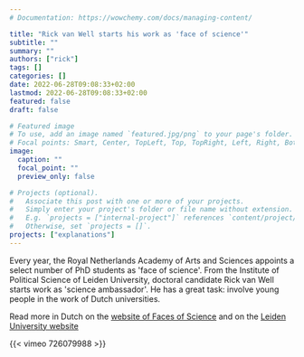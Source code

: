 ```yaml
---
# Documentation: https://wowchemy.com/docs/managing-content/

title: "Rick van Well starts his work as 'face of science'"
subtitle: ""
summary: ""
authors: ["rick"]
tags: []
categories: []
date: 2022-06-28T09:08:33+02:00
lastmod: 2022-06-28T09:08:33+02:00
featured: false
draft: false

# Featured image
# To use, add an image named `featured.jpg/png` to your page's folder.
# Focal points: Smart, Center, TopLeft, Top, TopRight, Left, Right, BottomLeft, Bottom, BottomRight.
image:
  caption: ""
  focal_point: ""
  preview_only: false

# Projects (optional).
#   Associate this post with one or more of your projects.
#   Simply enter your project's folder or file name without extension.
#   E.g. `projects = ["internal-project"]` references `content/project/deep-learning/index.md`.
#   Otherwise, set `projects = []`.
projects: ["explanations"]
---
```



Every year, the Royal Netherlands Academy of Arts and Sciences appoints a select number of PhD students as 'face of science'. From the Institute of Political Science of Leiden University, doctoral candidate Rick van Well starts work as 'science ambassador'. He has a great task: involve young people in the work of Dutch universities.

Read more in Dutch on the [website of Faces of Science](https://www.nemokennislink.nl/facesofscience/wetenschappers/rick-van-well/) and on the [Leiden University website](https://www.universiteitleiden.nl/nieuws/2022/06/rick-van-well-gaat-aan-de-slag-als-face-of-science)

{{< vimeo 726079988 >}}

